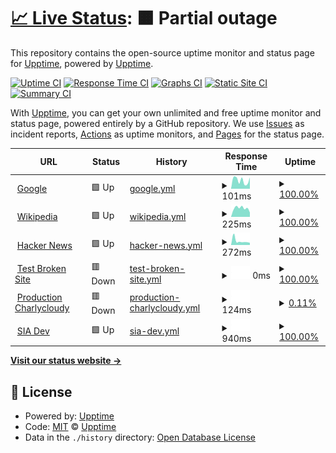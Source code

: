 # [📈 Live Status](https://upptime.github.io/upptime): <!--live status--> **🟧 Partial outage**

This repository contains the open-source uptime monitor and status page for [Upptime](https://upptime.js.org), powered by [Upptime](https://github.com/upptime/upptime).

[![Uptime CI](https://github.com/cbrunosps/statuspage/workflows/Uptime%20CI/badge.svg)](https://github.com/cbrunosps/statuspage/actions?query=workflow%3A%22Uptime+CI%22)
[![Response Time CI](https://github.com/cbrunosps/statuspage/workflows/Response%20Time%20CI/badge.svg)](https://github.com/cbrunosps/statuspage/actions?query=workflow%3A%22Response+Time+CI%22)
[![Graphs CI](https://github.com/cbrunosps/statuspage/workflows/Graphs%20CI/badge.svg)](https://github.com/cbrunosps/statuspage/actions?query=workflow%3A%22Graphs+CI%22)
[![Static Site CI](https://github.com/cbrunosps/statuspage/workflows/Static%20Site%20CI/badge.svg)](https://github.com/cbrunosps/statuspage/actions?query=workflow%3A%22Static+Site+CI%22)
[![Summary CI](https://github.com/cbrunosps/statuspage/workflows/Summary%20CI/badge.svg)](https://github.com/cbrunosps/statuspage/actions?query=workflow%3A%22Summary+CI%22)

With [Upptime](https://upptime.js.org), you can get your own unlimited and free uptime monitor and status page, powered entirely by a GitHub repository. We use [Issues](https://github.com/upptime/upptime/issues) as incident reports, [Actions](https://github.com/cbrunosps/statuspage/actions) as uptime monitors, and [Pages](https://upptime.github.io/upptime) for the status page.

<!--start: status pages-->
<!-- This summary is generated by Upptime (https://github.com/upptime/upptime) -->
<!-- Do not edit this manually, your changes will be overwritten -->
<!-- prettier-ignore -->
| URL | Status | History | Response Time | Uptime |
| --- | ------ | ------- | ------------- | ------ |
| <img alt="" src="https://favicons.githubusercontent.com/www.google.com" height="13"> [Google](https://www.google.com) | 🟩 Up | [google.yml](https://github.com/cbrunosps/statuspage/commits/HEAD/history/google.yml) | <details><summary><img alt="Response time graph" src="./graphs/google/response-time-week.png" height="20"> 101ms</summary><br><a href="https://cbrunosps.github.io/statuspage/history/google"><img alt="Response time 101" src="https://img.shields.io/endpoint?url=https%3A%2F%2Fraw.githubusercontent.com%2Fcbrunosps%2Fstatuspage%2FHEAD%2Fapi%2Fgoogle%2Fresponse-time.json"></a><br><a href="https://cbrunosps.github.io/statuspage/history/google"><img alt="24-hour response time 101" src="https://img.shields.io/endpoint?url=https%3A%2F%2Fraw.githubusercontent.com%2Fcbrunosps%2Fstatuspage%2FHEAD%2Fapi%2Fgoogle%2Fresponse-time-day.json"></a><br><a href="https://cbrunosps.github.io/statuspage/history/google"><img alt="7-day response time 101" src="https://img.shields.io/endpoint?url=https%3A%2F%2Fraw.githubusercontent.com%2Fcbrunosps%2Fstatuspage%2FHEAD%2Fapi%2Fgoogle%2Fresponse-time-week.json"></a><br><a href="https://cbrunosps.github.io/statuspage/history/google"><img alt="30-day response time 101" src="https://img.shields.io/endpoint?url=https%3A%2F%2Fraw.githubusercontent.com%2Fcbrunosps%2Fstatuspage%2FHEAD%2Fapi%2Fgoogle%2Fresponse-time-month.json"></a><br><a href="https://cbrunosps.github.io/statuspage/history/google"><img alt="1-year response time 101" src="https://img.shields.io/endpoint?url=https%3A%2F%2Fraw.githubusercontent.com%2Fcbrunosps%2Fstatuspage%2FHEAD%2Fapi%2Fgoogle%2Fresponse-time-year.json"></a></details> | <details><summary><a href="https://cbrunosps.github.io/statuspage/history/google">100.00%</a></summary><a href="https://cbrunosps.github.io/statuspage/history/google"><img alt="All-time uptime 100.00%" src="https://img.shields.io/endpoint?url=https%3A%2F%2Fraw.githubusercontent.com%2Fcbrunosps%2Fstatuspage%2FHEAD%2Fapi%2Fgoogle%2Fuptime.json"></a><br><a href="https://cbrunosps.github.io/statuspage/history/google"><img alt="24-hour uptime 100.00%" src="https://img.shields.io/endpoint?url=https%3A%2F%2Fraw.githubusercontent.com%2Fcbrunosps%2Fstatuspage%2FHEAD%2Fapi%2Fgoogle%2Fuptime-day.json"></a><br><a href="https://cbrunosps.github.io/statuspage/history/google"><img alt="7-day uptime 100.00%" src="https://img.shields.io/endpoint?url=https%3A%2F%2Fraw.githubusercontent.com%2Fcbrunosps%2Fstatuspage%2FHEAD%2Fapi%2Fgoogle%2Fuptime-week.json"></a><br><a href="https://cbrunosps.github.io/statuspage/history/google"><img alt="30-day uptime 100.00%" src="https://img.shields.io/endpoint?url=https%3A%2F%2Fraw.githubusercontent.com%2Fcbrunosps%2Fstatuspage%2FHEAD%2Fapi%2Fgoogle%2Fuptime-month.json"></a><br><a href="https://cbrunosps.github.io/statuspage/history/google"><img alt="1-year uptime 100.00%" src="https://img.shields.io/endpoint?url=https%3A%2F%2Fraw.githubusercontent.com%2Fcbrunosps%2Fstatuspage%2FHEAD%2Fapi%2Fgoogle%2Fuptime-year.json"></a></details>
| <img alt="" src="https://favicons.githubusercontent.com/en.wikipedia.org" height="13"> [Wikipedia](https://en.wikipedia.org) | 🟩 Up | [wikipedia.yml](https://github.com/cbrunosps/statuspage/commits/HEAD/history/wikipedia.yml) | <details><summary><img alt="Response time graph" src="./graphs/wikipedia/response-time-week.png" height="20"> 225ms</summary><br><a href="https://cbrunosps.github.io/statuspage/history/wikipedia"><img alt="Response time 225" src="https://img.shields.io/endpoint?url=https%3A%2F%2Fraw.githubusercontent.com%2Fcbrunosps%2Fstatuspage%2FHEAD%2Fapi%2Fwikipedia%2Fresponse-time.json"></a><br><a href="https://cbrunosps.github.io/statuspage/history/wikipedia"><img alt="24-hour response time 225" src="https://img.shields.io/endpoint?url=https%3A%2F%2Fraw.githubusercontent.com%2Fcbrunosps%2Fstatuspage%2FHEAD%2Fapi%2Fwikipedia%2Fresponse-time-day.json"></a><br><a href="https://cbrunosps.github.io/statuspage/history/wikipedia"><img alt="7-day response time 225" src="https://img.shields.io/endpoint?url=https%3A%2F%2Fraw.githubusercontent.com%2Fcbrunosps%2Fstatuspage%2FHEAD%2Fapi%2Fwikipedia%2Fresponse-time-week.json"></a><br><a href="https://cbrunosps.github.io/statuspage/history/wikipedia"><img alt="30-day response time 225" src="https://img.shields.io/endpoint?url=https%3A%2F%2Fraw.githubusercontent.com%2Fcbrunosps%2Fstatuspage%2FHEAD%2Fapi%2Fwikipedia%2Fresponse-time-month.json"></a><br><a href="https://cbrunosps.github.io/statuspage/history/wikipedia"><img alt="1-year response time 225" src="https://img.shields.io/endpoint?url=https%3A%2F%2Fraw.githubusercontent.com%2Fcbrunosps%2Fstatuspage%2FHEAD%2Fapi%2Fwikipedia%2Fresponse-time-year.json"></a></details> | <details><summary><a href="https://cbrunosps.github.io/statuspage/history/wikipedia">100.00%</a></summary><a href="https://cbrunosps.github.io/statuspage/history/wikipedia"><img alt="All-time uptime 100.00%" src="https://img.shields.io/endpoint?url=https%3A%2F%2Fraw.githubusercontent.com%2Fcbrunosps%2Fstatuspage%2FHEAD%2Fapi%2Fwikipedia%2Fuptime.json"></a><br><a href="https://cbrunosps.github.io/statuspage/history/wikipedia"><img alt="24-hour uptime 100.00%" src="https://img.shields.io/endpoint?url=https%3A%2F%2Fraw.githubusercontent.com%2Fcbrunosps%2Fstatuspage%2FHEAD%2Fapi%2Fwikipedia%2Fuptime-day.json"></a><br><a href="https://cbrunosps.github.io/statuspage/history/wikipedia"><img alt="7-day uptime 100.00%" src="https://img.shields.io/endpoint?url=https%3A%2F%2Fraw.githubusercontent.com%2Fcbrunosps%2Fstatuspage%2FHEAD%2Fapi%2Fwikipedia%2Fuptime-week.json"></a><br><a href="https://cbrunosps.github.io/statuspage/history/wikipedia"><img alt="30-day uptime 100.00%" src="https://img.shields.io/endpoint?url=https%3A%2F%2Fraw.githubusercontent.com%2Fcbrunosps%2Fstatuspage%2FHEAD%2Fapi%2Fwikipedia%2Fuptime-month.json"></a><br><a href="https://cbrunosps.github.io/statuspage/history/wikipedia"><img alt="1-year uptime 100.00%" src="https://img.shields.io/endpoint?url=https%3A%2F%2Fraw.githubusercontent.com%2Fcbrunosps%2Fstatuspage%2FHEAD%2Fapi%2Fwikipedia%2Fuptime-year.json"></a></details>
| <img alt="" src="https://favicons.githubusercontent.com/news.ycombinator.com" height="13"> [Hacker News](https://news.ycombinator.com) | 🟩 Up | [hacker-news.yml](https://github.com/cbrunosps/statuspage/commits/HEAD/history/hacker-news.yml) | <details><summary><img alt="Response time graph" src="./graphs/hacker-news/response-time-week.png" height="20"> 272ms</summary><br><a href="https://cbrunosps.github.io/statuspage/history/hacker-news"><img alt="Response time 272" src="https://img.shields.io/endpoint?url=https%3A%2F%2Fraw.githubusercontent.com%2Fcbrunosps%2Fstatuspage%2FHEAD%2Fapi%2Fhacker-news%2Fresponse-time.json"></a><br><a href="https://cbrunosps.github.io/statuspage/history/hacker-news"><img alt="24-hour response time 272" src="https://img.shields.io/endpoint?url=https%3A%2F%2Fraw.githubusercontent.com%2Fcbrunosps%2Fstatuspage%2FHEAD%2Fapi%2Fhacker-news%2Fresponse-time-day.json"></a><br><a href="https://cbrunosps.github.io/statuspage/history/hacker-news"><img alt="7-day response time 272" src="https://img.shields.io/endpoint?url=https%3A%2F%2Fraw.githubusercontent.com%2Fcbrunosps%2Fstatuspage%2FHEAD%2Fapi%2Fhacker-news%2Fresponse-time-week.json"></a><br><a href="https://cbrunosps.github.io/statuspage/history/hacker-news"><img alt="30-day response time 272" src="https://img.shields.io/endpoint?url=https%3A%2F%2Fraw.githubusercontent.com%2Fcbrunosps%2Fstatuspage%2FHEAD%2Fapi%2Fhacker-news%2Fresponse-time-month.json"></a><br><a href="https://cbrunosps.github.io/statuspage/history/hacker-news"><img alt="1-year response time 272" src="https://img.shields.io/endpoint?url=https%3A%2F%2Fraw.githubusercontent.com%2Fcbrunosps%2Fstatuspage%2FHEAD%2Fapi%2Fhacker-news%2Fresponse-time-year.json"></a></details> | <details><summary><a href="https://cbrunosps.github.io/statuspage/history/hacker-news">100.00%</a></summary><a href="https://cbrunosps.github.io/statuspage/history/hacker-news"><img alt="All-time uptime 100.00%" src="https://img.shields.io/endpoint?url=https%3A%2F%2Fraw.githubusercontent.com%2Fcbrunosps%2Fstatuspage%2FHEAD%2Fapi%2Fhacker-news%2Fuptime.json"></a><br><a href="https://cbrunosps.github.io/statuspage/history/hacker-news"><img alt="24-hour uptime 100.00%" src="https://img.shields.io/endpoint?url=https%3A%2F%2Fraw.githubusercontent.com%2Fcbrunosps%2Fstatuspage%2FHEAD%2Fapi%2Fhacker-news%2Fuptime-day.json"></a><br><a href="https://cbrunosps.github.io/statuspage/history/hacker-news"><img alt="7-day uptime 100.00%" src="https://img.shields.io/endpoint?url=https%3A%2F%2Fraw.githubusercontent.com%2Fcbrunosps%2Fstatuspage%2FHEAD%2Fapi%2Fhacker-news%2Fuptime-week.json"></a><br><a href="https://cbrunosps.github.io/statuspage/history/hacker-news"><img alt="30-day uptime 100.00%" src="https://img.shields.io/endpoint?url=https%3A%2F%2Fraw.githubusercontent.com%2Fcbrunosps%2Fstatuspage%2FHEAD%2Fapi%2Fhacker-news%2Fuptime-month.json"></a><br><a href="https://cbrunosps.github.io/statuspage/history/hacker-news"><img alt="1-year uptime 100.00%" src="https://img.shields.io/endpoint?url=https%3A%2F%2Fraw.githubusercontent.com%2Fcbrunosps%2Fstatuspage%2FHEAD%2Fapi%2Fhacker-news%2Fuptime-year.json"></a></details>
| <img alt="" src="https://favicons.githubusercontent.com/thissitedoesnotexist.koj.co" height="13"> [Test Broken Site](https://thissitedoesnotexist.koj.co) | 🟥 Down | [test-broken-site.yml](https://github.com/cbrunosps/statuspage/commits/HEAD/history/test-broken-site.yml) | <details><summary><img alt="Response time graph" src="./graphs/test-broken-site/response-time-week.png" height="20"> 0ms</summary><br><a href="https://cbrunosps.github.io/statuspage/history/test-broken-site"><img alt="Response time 0" src="https://img.shields.io/endpoint?url=https%3A%2F%2Fraw.githubusercontent.com%2Fcbrunosps%2Fstatuspage%2FHEAD%2Fapi%2Ftest-broken-site%2Fresponse-time.json"></a><br><a href="https://cbrunosps.github.io/statuspage/history/test-broken-site"><img alt="24-hour response time 0" src="https://img.shields.io/endpoint?url=https%3A%2F%2Fraw.githubusercontent.com%2Fcbrunosps%2Fstatuspage%2FHEAD%2Fapi%2Ftest-broken-site%2Fresponse-time-day.json"></a><br><a href="https://cbrunosps.github.io/statuspage/history/test-broken-site"><img alt="7-day response time 0" src="https://img.shields.io/endpoint?url=https%3A%2F%2Fraw.githubusercontent.com%2Fcbrunosps%2Fstatuspage%2FHEAD%2Fapi%2Ftest-broken-site%2Fresponse-time-week.json"></a><br><a href="https://cbrunosps.github.io/statuspage/history/test-broken-site"><img alt="30-day response time 0" src="https://img.shields.io/endpoint?url=https%3A%2F%2Fraw.githubusercontent.com%2Fcbrunosps%2Fstatuspage%2FHEAD%2Fapi%2Ftest-broken-site%2Fresponse-time-month.json"></a><br><a href="https://cbrunosps.github.io/statuspage/history/test-broken-site"><img alt="1-year response time 0" src="https://img.shields.io/endpoint?url=https%3A%2F%2Fraw.githubusercontent.com%2Fcbrunosps%2Fstatuspage%2FHEAD%2Fapi%2Ftest-broken-site%2Fresponse-time-year.json"></a></details> | <details><summary><a href="https://cbrunosps.github.io/statuspage/history/test-broken-site">100.00%</a></summary><a href="https://cbrunosps.github.io/statuspage/history/test-broken-site"><img alt="All-time uptime 100.00%" src="https://img.shields.io/endpoint?url=https%3A%2F%2Fraw.githubusercontent.com%2Fcbrunosps%2Fstatuspage%2FHEAD%2Fapi%2Ftest-broken-site%2Fuptime.json"></a><br><a href="https://cbrunosps.github.io/statuspage/history/test-broken-site"><img alt="24-hour uptime 100.00%" src="https://img.shields.io/endpoint?url=https%3A%2F%2Fraw.githubusercontent.com%2Fcbrunosps%2Fstatuspage%2FHEAD%2Fapi%2Ftest-broken-site%2Fuptime-day.json"></a><br><a href="https://cbrunosps.github.io/statuspage/history/test-broken-site"><img alt="7-day uptime 100.00%" src="https://img.shields.io/endpoint?url=https%3A%2F%2Fraw.githubusercontent.com%2Fcbrunosps%2Fstatuspage%2FHEAD%2Fapi%2Ftest-broken-site%2Fuptime-week.json"></a><br><a href="https://cbrunosps.github.io/statuspage/history/test-broken-site"><img alt="30-day uptime 100.00%" src="https://img.shields.io/endpoint?url=https%3A%2F%2Fraw.githubusercontent.com%2Fcbrunosps%2Fstatuspage%2FHEAD%2Fapi%2Ftest-broken-site%2Fuptime-month.json"></a><br><a href="https://cbrunosps.github.io/statuspage/history/test-broken-site"><img alt="1-year uptime 100.00%" src="https://img.shields.io/endpoint?url=https%3A%2F%2Fraw.githubusercontent.com%2Fcbrunosps%2Fstatuspage%2FHEAD%2Fapi%2Ftest-broken-site%2Fuptime-year.json"></a></details>
| <img alt="" src="https://favicons.githubusercontent.com/produccion.charlycloudy.com" height="13"> [Production Charlycloudy](http://produccion.charlycloudy.com) | 🟥 Down | [production-charlycloudy.yml](https://github.com/cbrunosps/statuspage/commits/HEAD/history/production-charlycloudy.yml) | <details><summary><img alt="Response time graph" src="./graphs/production-charlycloudy/response-time-week.png" height="20"> 124ms</summary><br><a href="https://cbrunosps.github.io/statuspage/history/production-charlycloudy"><img alt="Response time 124" src="https://img.shields.io/endpoint?url=https%3A%2F%2Fraw.githubusercontent.com%2Fcbrunosps%2Fstatuspage%2FHEAD%2Fapi%2Fproduction-charlycloudy%2Fresponse-time.json"></a><br><a href="https://cbrunosps.github.io/statuspage/history/production-charlycloudy"><img alt="24-hour response time 124" src="https://img.shields.io/endpoint?url=https%3A%2F%2Fraw.githubusercontent.com%2Fcbrunosps%2Fstatuspage%2FHEAD%2Fapi%2Fproduction-charlycloudy%2Fresponse-time-day.json"></a><br><a href="https://cbrunosps.github.io/statuspage/history/production-charlycloudy"><img alt="7-day response time 124" src="https://img.shields.io/endpoint?url=https%3A%2F%2Fraw.githubusercontent.com%2Fcbrunosps%2Fstatuspage%2FHEAD%2Fapi%2Fproduction-charlycloudy%2Fresponse-time-week.json"></a><br><a href="https://cbrunosps.github.io/statuspage/history/production-charlycloudy"><img alt="30-day response time 124" src="https://img.shields.io/endpoint?url=https%3A%2F%2Fraw.githubusercontent.com%2Fcbrunosps%2Fstatuspage%2FHEAD%2Fapi%2Fproduction-charlycloudy%2Fresponse-time-month.json"></a><br><a href="https://cbrunosps.github.io/statuspage/history/production-charlycloudy"><img alt="1-year response time 124" src="https://img.shields.io/endpoint?url=https%3A%2F%2Fraw.githubusercontent.com%2Fcbrunosps%2Fstatuspage%2FHEAD%2Fapi%2Fproduction-charlycloudy%2Fresponse-time-year.json"></a></details> | <details><summary><a href="https://cbrunosps.github.io/statuspage/history/production-charlycloudy">0.11%</a></summary><a href="https://cbrunosps.github.io/statuspage/history/production-charlycloudy"><img alt="All-time uptime 0.11%" src="https://img.shields.io/endpoint?url=https%3A%2F%2Fraw.githubusercontent.com%2Fcbrunosps%2Fstatuspage%2FHEAD%2Fapi%2Fproduction-charlycloudy%2Fuptime.json"></a><br><a href="https://cbrunosps.github.io/statuspage/history/production-charlycloudy"><img alt="24-hour uptime 0.11%" src="https://img.shields.io/endpoint?url=https%3A%2F%2Fraw.githubusercontent.com%2Fcbrunosps%2Fstatuspage%2FHEAD%2Fapi%2Fproduction-charlycloudy%2Fuptime-day.json"></a><br><a href="https://cbrunosps.github.io/statuspage/history/production-charlycloudy"><img alt="7-day uptime 0.11%" src="https://img.shields.io/endpoint?url=https%3A%2F%2Fraw.githubusercontent.com%2Fcbrunosps%2Fstatuspage%2FHEAD%2Fapi%2Fproduction-charlycloudy%2Fuptime-week.json"></a><br><a href="https://cbrunosps.github.io/statuspage/history/production-charlycloudy"><img alt="30-day uptime 0.11%" src="https://img.shields.io/endpoint?url=https%3A%2F%2Fraw.githubusercontent.com%2Fcbrunosps%2Fstatuspage%2FHEAD%2Fapi%2Fproduction-charlycloudy%2Fuptime-month.json"></a><br><a href="https://cbrunosps.github.io/statuspage/history/production-charlycloudy"><img alt="1-year uptime 0.11%" src="https://img.shields.io/endpoint?url=https%3A%2F%2Fraw.githubusercontent.com%2Fcbrunosps%2Fstatuspage%2FHEAD%2Fapi%2Fproduction-charlycloudy%2Fuptime-year.json"></a></details>
| <img alt="" src="https://favicons.githubusercontent.com/web.sia.dev.principal.com.mx" height="13"> [SIA Dev](https://web.sia.dev.principal.com.mx) | 🟩 Up | [sia-dev.yml](https://github.com/cbrunosps/statuspage/commits/HEAD/history/sia-dev.yml) | <details><summary><img alt="Response time graph" src="./graphs/sia-dev/response-time-week.png" height="20"> 940ms</summary><br><a href="https://cbrunosps.github.io/statuspage/history/sia-dev"><img alt="Response time 940" src="https://img.shields.io/endpoint?url=https%3A%2F%2Fraw.githubusercontent.com%2Fcbrunosps%2Fstatuspage%2FHEAD%2Fapi%2Fsia-dev%2Fresponse-time.json"></a><br><a href="https://cbrunosps.github.io/statuspage/history/sia-dev"><img alt="24-hour response time 940" src="https://img.shields.io/endpoint?url=https%3A%2F%2Fraw.githubusercontent.com%2Fcbrunosps%2Fstatuspage%2FHEAD%2Fapi%2Fsia-dev%2Fresponse-time-day.json"></a><br><a href="https://cbrunosps.github.io/statuspage/history/sia-dev"><img alt="7-day response time 940" src="https://img.shields.io/endpoint?url=https%3A%2F%2Fraw.githubusercontent.com%2Fcbrunosps%2Fstatuspage%2FHEAD%2Fapi%2Fsia-dev%2Fresponse-time-week.json"></a><br><a href="https://cbrunosps.github.io/statuspage/history/sia-dev"><img alt="30-day response time 940" src="https://img.shields.io/endpoint?url=https%3A%2F%2Fraw.githubusercontent.com%2Fcbrunosps%2Fstatuspage%2FHEAD%2Fapi%2Fsia-dev%2Fresponse-time-month.json"></a><br><a href="https://cbrunosps.github.io/statuspage/history/sia-dev"><img alt="1-year response time 940" src="https://img.shields.io/endpoint?url=https%3A%2F%2Fraw.githubusercontent.com%2Fcbrunosps%2Fstatuspage%2FHEAD%2Fapi%2Fsia-dev%2Fresponse-time-year.json"></a></details> | <details><summary><a href="https://cbrunosps.github.io/statuspage/history/sia-dev">100.00%</a></summary><a href="https://cbrunosps.github.io/statuspage/history/sia-dev"><img alt="All-time uptime 100.00%" src="https://img.shields.io/endpoint?url=https%3A%2F%2Fraw.githubusercontent.com%2Fcbrunosps%2Fstatuspage%2FHEAD%2Fapi%2Fsia-dev%2Fuptime.json"></a><br><a href="https://cbrunosps.github.io/statuspage/history/sia-dev"><img alt="24-hour uptime 100.00%" src="https://img.shields.io/endpoint?url=https%3A%2F%2Fraw.githubusercontent.com%2Fcbrunosps%2Fstatuspage%2FHEAD%2Fapi%2Fsia-dev%2Fuptime-day.json"></a><br><a href="https://cbrunosps.github.io/statuspage/history/sia-dev"><img alt="7-day uptime 100.00%" src="https://img.shields.io/endpoint?url=https%3A%2F%2Fraw.githubusercontent.com%2Fcbrunosps%2Fstatuspage%2FHEAD%2Fapi%2Fsia-dev%2Fuptime-week.json"></a><br><a href="https://cbrunosps.github.io/statuspage/history/sia-dev"><img alt="30-day uptime 100.00%" src="https://img.shields.io/endpoint?url=https%3A%2F%2Fraw.githubusercontent.com%2Fcbrunosps%2Fstatuspage%2FHEAD%2Fapi%2Fsia-dev%2Fuptime-month.json"></a><br><a href="https://cbrunosps.github.io/statuspage/history/sia-dev"><img alt="1-year uptime 100.00%" src="https://img.shields.io/endpoint?url=https%3A%2F%2Fraw.githubusercontent.com%2Fcbrunosps%2Fstatuspage%2FHEAD%2Fapi%2Fsia-dev%2Fuptime-year.json"></a></details>

<!--end: status pages-->

[**Visit our status website →**](https://upptime.github.io/upptime)

## 📄 License

- Powered by: [Upptime](https://github.com/upptime/upptime)
- Code: [MIT](./LICENSE) © [Upptime](https://upptime.js.org)
- Data in the `./history` directory: [Open Database License](https://opendatacommons.org/licenses/odbl/1-0/)
